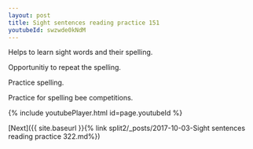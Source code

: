 ```yaml
---
layout: post
title: Sight sentences reading practice 151
youtubeId: swzwde0kNdM
---
```

 
 
Helps to learn sight words and their spelling.

Opportunitiy to repeat the spelling. 

Practice spelling. 
 
Practice for spelling bee competitions. 
 
{% include youtubePlayer.html id=page.youtubeId %}
 
 

[Next]({{ site.baseurl }}{% link  split2/_posts/2017-10-03-Sight sentences reading practice 322.md%})
 
